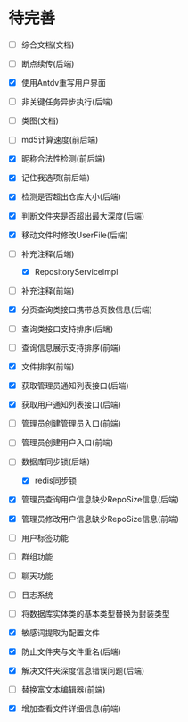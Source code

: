 # 待完善

- [ ] 综合文档(文档)
- [ ] 断点续传(后端)
- [x] 使用Antdv重写用户界面
- [ ] 非关键任务异步执行(后端)
- [ ] 类图(文档)
- [ ] md5计算速度(前后端)
- [x] 昵称合法性检测(前后端)
- [x] 记住我选项(前后端)
- [x] 检测是否超出仓库大小(后端)
- [x] 判断文件夹是否超出最大深度(后端)
- [x] 移动文件时修改UserFile(后端)
- [ ] 补充注释(后端)
    - [x] RepositoryServiceImpl
- [ ] 补充注释(前端)
- [x] 分页查询类接口携带总页数信息(后端)
- [ ] 查询类接口支持排序(后端)
- [ ] 查询信息展示支持排序(前端)
- [x] 文件排序(前端)
- [x] 获取管理员通知列表接口(后端)
- [x] 获取用户通知列表接口(后端)
- [ ] 管理员创建管理员入口(前端)
- [ ] 管理员创建用户入口(前端)
- [ ] 数据库同步锁(后端)
    - [x] redis同步锁
- [x] 管理员查询用户信息缺少RepoSize信息(后端)
- [x] 管理员修改用户信息缺少RepoSize信息(前端)
- [ ] 用户标签功能
- [ ] 群组功能
- [ ] 聊天功能
- [ ] 日志系统
- [ ] 将数据库实体类的基本类型替换为封装类型
- [x] 敏感词提取为配置文件
- [x] 防止文件夹与文件重名(后端)
- [x] 解决文件夹深度信息错误问题(后端)
- [ ] 替换富文本编辑器(前端)
- [x] 增加查看文件详细信息(前端)

